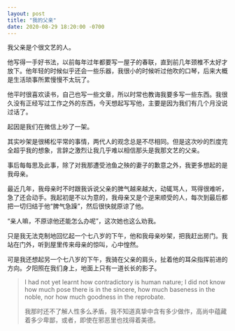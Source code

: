 ```yaml
---
layout: post
title: "我的父亲"
date: 2020-08-29 18:20:00 -0700
---
```

我父亲是个很文艺的人。

他写得一手好书法，以前每年过年都要写一屋子的春联，直到前几年颈椎不太好才放下。他年轻的时候似乎还会一些乐器，我很小的时候听过他吹的口琴，后来大概是生活琐事所累慢慢不太玩了。

他平时很喜欢读书，自己也写一些文章，所以时常也教诲我要多写一些东西。我很久没有正经写过工作之外的东西，今天想起写写他，主要是因为我们有几个月没说过话了。

起因是我们在微信上吵了一架。

其实吵架是很稀松平常的事情，两代人的观念总是不尽相同。但是这次吵的烈度完全超乎我的想象，言辞之激烈让我几乎难以相信那头是我那文艺的父亲。

事后每每思及此事，除了对我那遭受池鱼之殃的妻子的歉意之外，我更多想起的是我母亲。

最近几年，我母亲时不时跟我诉说父亲的脾气越来越大，动辄骂人，骂得很难听，急了还会动手。我起初是不以为意的，我母亲又是个逆来顺受的人，每次到最后都把一切归结于他“脾气急躁”，然后很快就原谅了他。

“亲人嘛，不原谅他还能怎么办呢”，这次她也这么劝我。

只是我无法克制地回忆起一个七八岁的下午，他和我母亲吵架，把我赶出房门。我站在门外，听到屋里传来母亲的惊叫，心中惶然。

可是我还想起另一个七八岁的下午，我骑在父亲的肩头，扯着他的耳朵指挥前进的方向。夕阳照在我们身上，地面上只有一道长长的影子。

> I had not yet learnt how contradictory is human nature; I did not know how much pose there is in the sincere, how much baseness in the noble, nor how much goodness in the reprobate.
> 
> 我那时还不了解人性多么矛盾，我不知道真挚中含有多少做作，高尚中蕴藏着多少卑鄙，或者，即使在邪恶里也找得着美德。